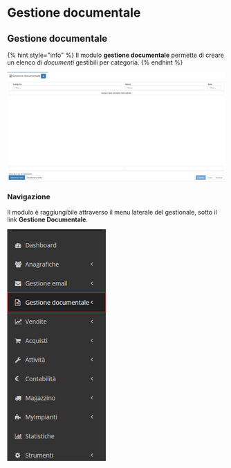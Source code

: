# Gestione documentale

## Gestione documentale

{% hint style="info" %}
Il modulo **gestione documentale** permette di creare un elenco di _documenti_ gestibili per categoria.
{% endhint %}

![Screenshot interfaccia gestione documentale](../../../.gitbook/assets/interfacciagestionedocumentale.PNG)

### Navigazione

Il modulo è raggiungibile attraverso il menu laterale del gestionale, sotto il link **Gestione Documentale**.

![Screenshot navigazione gestione documentale](../../../.gitbook/assets/posizionegestionedocumentale.PNG)

